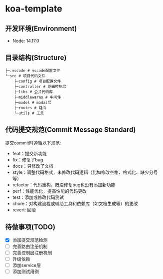 # koa-template

## 开发环境(Environment)

- Node: 14.17.0

## 目录结构(Structure)

```
├─.vscode # vscode配置文件
└─src # 项目代码文件
    ├─config # 项目配置文件
    ├─controller # 逻辑控制层
    ├─libs # 公共代码库
    ├─middlewares # 中间件
    ├─model # modal层
    ├─routes # 路由
    └─utils # 工具
```

## 代码提交规范(Commit Message Standard)

提交commit时遵循以下规范:

- feat：提交新功能
- fix：修复了bug
- docs：只修改了文档
- style：调整代码格式，未修改代码逻辑（比如修改空格、格式化、缺少分号等）
- refactor：代码重构，既没修复bug也没有添加新功能
- perf：性能优化，提高性能的代码更改
- test：添加或修改代码测试
- chore：对构建流程或辅助工具和依赖库（如文档生成等）的更改
- revert: 回滚

## 待做事项(TODO)

- [x] 添加提交规范检测
- [ ] 完善路由注册机制
- [ ] 完善控制层注册机制
- [ ] 升级依赖
- [ ] 添加service层
- [ ] 添加测试用例
